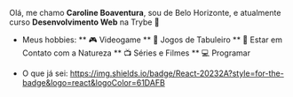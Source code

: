 Olá, me chamo **Caroline Boaventura**, sou de Belo Horizonte, e atualmente curso **Desenvolvimento Web** na Trybe :rocket:

  * Meus hobbies: 
      ** :video_game: Videogame
      ** :game_die: Jogos de Tabuleiro
      ** :seedling: Estar em Contato com a Natureza
      ** :tv: Séries e Filmes
      ** :computer: Programar
      
  * O que já sei:
  https://img.shields.io/badge/React-20232A?style=for-the-badge&logo=react&logoColor=61DAFB



<!--
**caroline-boaventura/caroline-boaventura** is a ✨ _special_ ✨ repository because its `README.md` (this file) appears on your GitHub profile.

Here are some ideas to get you started:

- 🔭 I’m currently working on ...
- 🌱 I’m currently learning ...
- 👯 I’m looking to collaborate on ...
- 🤔 I’m looking for help with ...
- 💬 Ask me about ...
- 📫 How to reach me: ...
- 😄 Pronouns: ...
- ⚡ Fun fact: ...
-->
